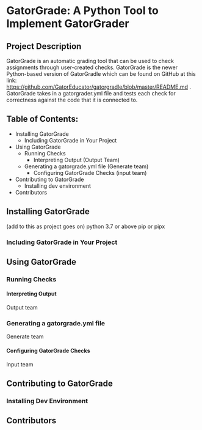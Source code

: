 # GatorGrade: A Python Tool to Implement GatorGrader

## Project Description

GatorGrade is an automatic grading tool that can be used to check assignments through user-created checks. GatorGrade is the newer Python-based version of GatorGradle which can be found on GitHub at this link: https://github.com/GatorEducator/gatorgradle/blob/master/README.md . GatorGrade takes in a gatorgrader.yml file and tests each check for correctness against the code that it is connected to.

## Table of Contents:

- Installing GatorGrade
    - Including GatorGrade in Your Project
- Using GatorGrade
    - Running Checks
        - Interpreting Output (Output Team)
    - Generating a gatorgrade.yml file (Generate team)
        - Configuring GatorGrade Checks (input team)
- Contributing to GatorGrade
    - Installing dev environment
- Contributors

## Installing GatorGrade
(add to this as project goes on)
python 3.7 or above
pip or pipx

### Including GatorGrade in Your Project

## Using GatorGrade

### Running Checks

#### Interpreting Output 
Output team

### Generating a gatorgrade.yml file
Generate team

#### Configuring GatorGrade Checks
Input team

## Contributing to GatorGrade

### Installing Dev Environment

## Contributors


